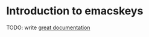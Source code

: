 # Introduction to emacskeys

TODO: write [great documentation](http://jacobian.org/writing/what-to-write/)
